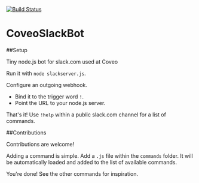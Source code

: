 [![Build Status](https://travis-ci.org/GuiSim/CoveoSlackBot.svg)](https://travis-ci.org/GuiSim/CoveoSlackBot)

CoveoSlackBot
=============

##Setup

Tiny node.js bot for slack.com used at Coveo

Run it with `node slackserver.js`.

Configure an outgoing webhook. 
* Bind it to the trigger word `!`.
* Point the URL to your node.js server.

That's it! Use `!help` within a public slack.com channel for a list of commands.

##Contributions

Contributions are welcome!

Adding a command is simple. Add a `.js` file within the `commands` folder. It will be automatically loaded and added to the list of available commands.

You're done!
See the other commands for inspiration.

